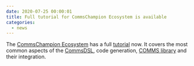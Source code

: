 ```yaml
---
date: 2020-07-25 00:00:01 
title: Full tutorial for CommsChampion Ecosystem is available
categories:
  - news
---
```

The [CommsChampion Ecosystem](https://commschamp.github.io) has a full 
[tutorial](https://github.com/commschamp/cc_tutorial) now. It covers the most common 
aspects of the [CommsDSL](https://github.com/commschamp/CommsDSL-Specification), code generation,
[COMMS library](https://github.com/commschamp/comms_champion#comms-library) and their 
integration.


